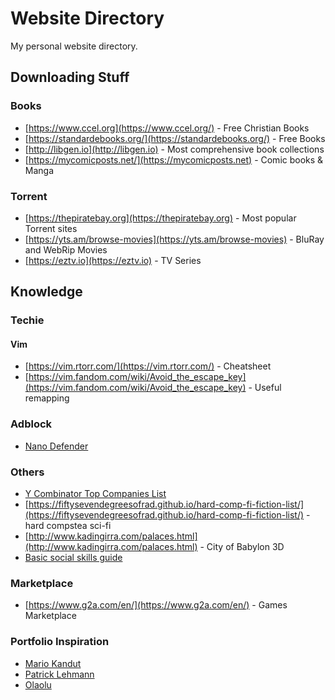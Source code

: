 # Website Directory

My personal website directory.

## Downloading Stuff

### Books

* [https://www.ccel.org](https://www.ccel.org/) - Free Christian Books
* [https://standardebooks.org/](https://standardebooks.org/) - Free Books
* [http://libgen.io](http://libgen.io) - Most comprehensive book collections
* [https://mycomicposts.net/](https://mycomicposts.net) - Comic books & Manga

### Torrent

* [https://thepiratebay.org](https://thepiratebay.org) - Most popular Torrent sites
* [https://yts.am/browse-movies](https://yts.am/browse-movies) - BluRay and WebRip Movies
* [https://eztv.io](https://eztv.io) - TV Series

## Knowledge

### Techie

#### Vim

* [https://vim.rtorr.com/](https://vim.rtorr.com/) - Cheatsheet
* [https://vim.fandom.com/wiki/Avoid_the_escape_key](https://vim.fandom.com/wiki/Avoid_the_escape_key) - Useful remapping

### Adblock

* [Nano Defender](https://jspenguin2017.github.io/uBlockProtector/#extra-installation-steps-for-ublock-origin)

### Others

* [Y Combinator Top Companies List](https://www.ycombinator.com/topcompanies/)
* [https://fiftysevendegreesofrad.github.io/hard-comp-fi-fiction-list/](https://fiftysevendegreesofrad.github.io/hard-comp-fi-fiction-list/)  - hard compstea sci-fi
* [http://www.kadingirra.com/palaces.html](http://www.kadingirra.com/palaces.html) - City of Babylon 3D
* [Basic social skills guide](https://www.improveyoursocialskills.com/basic-social-skills-guide)

### Marketplace

* [https://www.g2a.com/en/](https://www.g2a.com/en/) - Games Marketplace


### Portfolio Inspiration
* [Mario Kandut](https://www.mariokandut.com/)
* [Patrick Lehmann](https://patlehmann1.github.io/react_portfolio/)
* [Olaolu](https://olaolu.dev/)

